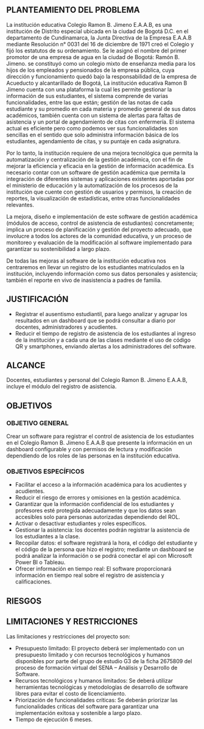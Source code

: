 ## PLANTEAMIENTO DEL PROBLEMA

La institución educativa Colegio Ramon B. Jimeno E.A.A.B, es una institución de
Distrito especial ubicada en la ciudad de Bogotá D.C. en el departamento de
Cundinamarca, la Junta Directiva de la Empresa E.A.A.B mediante Resolución n°
0031 del 16 de diciembre de 1971 creó el Colegio y fijó los estatutos de su
ordenamiento. Se le asignó el nombre del primer promotor de una empresa de agua
en la ciudad de Bogotá: Ramón B. Jimeno. se constituyó como un colegio mixto de
enseñanza media para los hijos de los empleados y pensionados de la empresa
pública, cuya dirección y funcionamiento quedó bajo la responsabilidad de la
empresa de Acueducto y alcantarillado de Bogotá, La institución educativa Ramon
B Jimeno cuenta con una plataforma la cual les permite gestionar la información
de sus estudiantes, el sistema comprende de varias funcionalidades, entre las
que están; gestión de las notas de cada estudiante y su promedio en cada materia
y promedio general de sus datos académicos, también cuenta con un sistema de
alertas para faltas de asistencia y un portal de agendamiento de citas con
enfermería. El sistema actual es eficiente pero como podemos ver sus
funcionalidades son sencillas en el sentido que solo administra información
básica de los estudiantes, agendamiento de citas, y su puntaje en cada
asignatura.

Por lo tanto, la institución requiere de una mejora tecnológica que permita la
automatización y centralización de la gestión académica, con el fin de mejorar
la eficiencia y eficacia en la gestión de información académica. Es necesario
contar con un software de gestión académica que permita la integración de
diferentes sistemas y aplicaciones existentes aportadas por el ministerio de
educación y la automatización de los procesos de la institución que cuente con
gestión de usuarios y permisos, la creación de reportes, la visualización de
estadísticas, entre otras funcionalidades relevantes.

La mejora, diseño e implementación de este software de gestión académica
(módulos de acceso, control de asistencia de estudiantes) concretamente; implica
un proceso de planificación y gestión del proyecto adecuado, que involucre a
todos los actores de la comunidad educativa, y un proceso de monitoreo y
evaluación de la modificación al software implementado para garantizar su
sostenibilidad a largo plazo.

De todas las mejoras al software de la institución educativa nos centraremos en
llevar un registro de los estudiantes matriculados en la institución, incluyendo
información como sus datos personales y asistencia; también el reporte en vivo
de inasistencia a padres de familia.

## JUSTIFICACIÓN

- Registrar el ausentismo estudiantil, para luego analizar y agrupar los
  resultados en un dashboard que se podrá consultar a diario por docentes,
  administradores y acudientes.
- Reducir el tiempo de registro de asistencia de los estudiantes al ingreso de
  la institución y a cada una de las clases mediante el uso de código QR y
  smartphones, enviando alertas a los administradores del software.

## ALCANCE

Docentes, estudiantes y personal del Colegio Ramon B. Jimeno E.A.A.B, incluye el
módulo del registro de asistencia.

## OBJETIVOS

### OBJETIVO GENERAL

Crear un software para registrar el control de asistencia de los estudiantes en
el Colegio Ramon B. Jimeno E.A.A.B que presente la información en un dashboard
configurable y con permisos de lectura y modificación dependiendo de los roles
de las personas en la institución educativa.

### OBJETIVOS ESPECÍFICOS

- Facilitar el acceso a la información académica para los acudientes y
  acudientes.
- Reducir el riesgo de errores y omisiones en la gestión académica.
- Garantizar que la información confidencial de los estudiantes y profesores
  esté protegida adecuadamente y que los datos sean accesibles solo para
  personas autorizadas dependiendo del ROL.
- Activar o desactivar estudiantes y roles específicos.
- Gestionar la asistencia: los docentes podrán registrar la asistencia de los
  estudiantes a la clase.
- Recopilar datos: el software registrará la hora, el código del estudiante y el
  código de la persona que hizo el registro; mediante un dashboard se podrá
  analizar la información o se podrá conectar el api con Microsoft Power BI o
  Tableau.
- Ofrecer información en tiempo real: El software proporcionará información en
  tiempo real sobre el registro de asistencia y calificaciones.

## RIESGOS

## LIMITACIONES Y RESTRICCIONES

Las limitaciones y restricciones del proyecto son:

- Presupuesto limitado: El proyecto deberá ser implementado con un presupuesto
  limitado y con recursos tecnológicos y humanos disponibles por parte del grupo
  de estudio G3 de la ficha 2675809 del proceso de formación virtual del SENA –
  Análisis y Desarrollo de Software.
- Recursos tecnológicos y humanos limitados: Se deberá utilizar herramientas
  tecnológicas y metodologías de desarrollo de software libres para evitar el
  costo de licenciamiento.
- Priorización de funcionalidades críticas: Se deberán priorizar las
  funcionalidades críticas del software para garantizar una implementación
  exitosa y sostenible a largo plazo.
- Tiempo de ejecución 6 meses.
